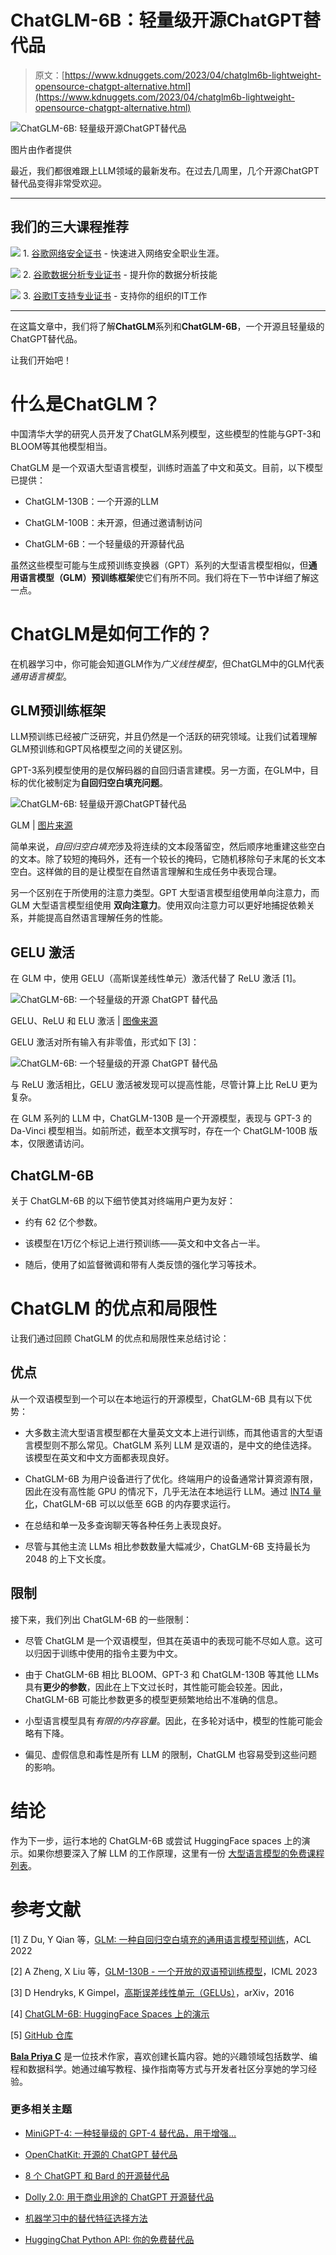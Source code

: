 # ChatGLM-6B：轻量级开源ChatGPT替代品

> 原文：[https://www.kdnuggets.com/2023/04/chatglm6b-lightweight-opensource-chatgpt-alternative.html](https://www.kdnuggets.com/2023/04/chatglm6b-lightweight-opensource-chatgpt-alternative.html)

![ChatGLM-6B: 轻量级开源ChatGPT替代品](../Images/9dfdd021af6594d2e14b5f24f29d0ddb.png)

图片由作者提供

最近，我们都很难跟上LLM领域的最新发布。在过去几周里，几个开源ChatGPT替代品变得非常受欢迎。

* * *

## 我们的三大课程推荐

![](../Images/0244c01ba9267c002ef39d4907e0b8fb.png) 1\. [谷歌网络安全证书](https://www.kdnuggets.com/google-cybersecurity) - 快速进入网络安全职业生涯。

![](../Images/e225c49c3c91745821c8c0368bf04711.png) 2\. [谷歌数据分析专业证书](https://www.kdnuggets.com/google-data-analytics) - 提升你的数据分析技能

![](../Images/0244c01ba9267c002ef39d4907e0b8fb.png) 3\. [谷歌IT支持专业证书](https://www.kdnuggets.com/google-itsupport) - 支持你的组织的IT工作

* * *

在这篇文章中，我们将了解**ChatGLM**系列和**ChatGLM-6B**，一个开源且轻量级的ChatGPT替代品。

让我们开始吧！

# 什么是ChatGLM？

中国清华大学的研究人员开发了ChatGLM系列模型，这些模型的性能与GPT-3和BLOOM等其他模型相当。

ChatGLM 是一个双语大型语言模型，训练时涵盖了中文和英文。目前，以下模型已提供：

+   ChatGLM-130B：一个开源的LLM

+   ChatGLM-100B：未开源，但通过邀请制访问

+   ChatGLM-6B：一个轻量级的开源替代品

虽然这些模型可能与生成预训练变换器（GPT）系列的大型语言模型相似，但**通用语言模型（GLM）预训练框架**使它们有所不同。我们将在下一节中详细了解这一点。

# ChatGLM是如何工作的？

在机器学习中，你可能会知道GLM作为*广义线性模型*，但ChatGLM中的GLM代表*通用语言模型*。

## GLM预训练框架

LLM预训练已经被广泛研究，并且仍然是一个活跃的研究领域。让我们试着理解GLM预训练和GPT风格模型之间的关键区别。

GPT-3系列模型使用的是仅解码器的自回归语言建模。另一方面，在GLM中，目标的优化被制定为**自回归空白填充问题**。

![ChatGLM-6B: 轻量级开源ChatGPT替代品](../Images/23df7f00c157d578290e442e5cae1240.png)

GLM | [图片来源](https://arxiv.org/abs/2103.10360)

简单来说，*自回归空白填充*涉及将连续的文本段落留空，然后顺序地重建这些空白的文本。除了较短的掩码外，还有一个较长的掩码，它随机移除句子末尾的长文本空白。这样做的目的是让模型在自然语言理解和生成任务中表现合理。

另一个区别在于所使用的注意力类型。GPT 大型语言模型组使用单向注意力，而 GLM 大型语言模型组使用 **双向注意力**。使用双向注意力可以更好地捕捉依赖关系，并能提高自然语言理解任务的性能。

## GELU 激活

在 GLM 中，使用 GELU（高斯误差线性单元）激活代替了 ReLU 激活 [1]。

![ChatGLM-6B: 一个轻量级的开源 ChatGPT 替代品](../Images/9f6d2d8afebf440a8d9f0363b8a4db6d.png)

GELU、ReLU 和 ELU 激活 | [图像来源](https://arxiv.org/abs/1606.08415)

GELU 激活对所有输入有非零值，形式如下 [3]：

![ChatGLM-6B: 一个轻量级的开源 ChatGPT 替代品](../Images/c42f168b0c87a3a5c1a921182a2a019d.png)

与 ReLU 激活相比，GELU 激活被发现可以提高性能，尽管计算上比 ReLU 更为复杂。

在 GLM 系列的 LLM 中，ChatGLM-130B 是一个开源模型，表现与 GPT-3 的 Da-Vinci 模型相当。如前所述，截至本文撰写时，存在一个 ChatGLM-100B 版本，仅限邀请访问。

## ChatGLM-6B

关于 ChatGLM-6B 的以下细节使其对终端用户更为友好：

+   约有 62 亿个参数。

+   该模型在1万亿个标记上进行预训练——英文和中文各占一半。

+   随后，使用了如监督微调和带有人类反馈的强化学习等技术。

# ChatGLM 的优点和局限性

让我们通过回顾 ChatGLM 的优点和局限性来总结讨论：

## 优点

从一个双语模型到一个可以在本地运行的开源模型，ChatGLM-6B 具有以下优势：

+   大多数主流大型语言模型都在大量英文文本上进行训练，而其他语言的大型语言模型则不那么常见。ChatGLM 系列 LLM 是双语的，是中文的绝佳选择。该模型在英文和中文方面都表现良好。

+   ChatGLM-6B 为用户设备进行了优化。终端用户的设备通常计算资源有限，因此在没有高性能 GPU 的情况下，几乎无法在本地运行 LLM。通过 [INT4 量化](https://developer.nvidia.com/blog/int4-for-ai-inference/)，ChatGLM-6B 可以以低至 6GB 的内存要求运行。

+   在总结和单一及多查询聊天等各种任务上表现良好。

+   尽管与其他主流 LLMs 相比参数数量大幅减少，ChatGLM-6B 支持最长为 2048 的上下文长度。

## 限制

接下来，我们列出 ChatGLM-6B 的一些限制：

+   尽管 ChatGLM 是一个双语模型，但其在英语中的表现可能不尽如人意。这可以归因于训练中使用的指令主要为中文。

+   由于 ChatGLM-6B 相比 BLOOM、GPT-3 和 ChatGLM-130B 等其他 LLMs 具有**更少的参数**，因此在上下文过长时，其性能可能会较差。因此，ChatGLM-6B 可能比参数更多的模型更频繁地给出不准确的信息。

+   小型语言模型具有*有限的内存容量*。因此，在多轮对话中，模型的性能可能会略有下降。

+   偏见、虚假信息和毒性是所有 LLM 的限制，ChatGLM 也容易受到这些问题的影响。

# 结论

作为下一步，运行本地的 ChatGLM-6B 或尝试 HuggingFace spaces 上的演示。如果你想要深入了解 LLM 的工作原理，这里有一份 [大型语言模型的免费课程列表](/2023/03/top-free-courses-large-language-models.html)。

# 参考文献

[1] Z Du, Y Qian 等，[GLM: 一种自回归空白填充的通用语言模型预训练](https://arxiv.org/abs/2103.10360)，ACL 2022

[2] A Zheng, X Liu 等，[GLM-130B - 一个开放的双语预训练模型](https://arxiv.org/abs/2210.02414)，ICML 2023

[3] D Hendryks, K Gimpel，[高斯误差线性单元（GELUs）](https://arxiv.org/abs/1606.08415)，arXiv，2016

[4] [ChatGLM-6B: HuggingFace Spaces 上的演示](https://huggingface.co/spaces/multimodalart/ChatGLM-6B)

[5] [GitHub 仓库](https://github.com/THUDM/ChatGLM-6B/blob/main/README_en.md)

**[Bala Priya C](https://www.linkedin.com/in/bala-priya/)** 是一位技术作家，喜欢创建长篇内容。她的兴趣领域包括数学、编程和数据科学。她通过编写教程、操作指南等方式与开发者社区分享她的学习经验。

### 更多相关主题

+   [MiniGPT-4: 一种轻量级的 GPT-4 替代品，用于增强…](https://www.kdnuggets.com/2023/04/minigpt4-lightweight-alternative-gpt4-enhanced-visionlanguage-understanding.html)

+   [OpenChatKit: 开源的 ChatGPT 替代品](https://www.kdnuggets.com/2023/03/openchatkit-opensource-chatgpt-alternative.html)

+   [8 个 ChatGPT 和 Bard 的开源替代品](https://www.kdnuggets.com/2023/04/8-opensource-alternative-chatgpt-bard.html)

+   [Dolly 2.0: 用于商业用途的 ChatGPT 开源替代品](https://www.kdnuggets.com/2023/04/dolly-20-chatgpt-open-source-alternative-commercial.html)

+   [机器学习中的替代特征选择方法](https://www.kdnuggets.com/2021/12/alternative-feature-selection-methods-machine-learning.html)

+   [HuggingChat Python API: 你的免费替代品](https://www.kdnuggets.com/2023/05/huggingchat-python-api-alternative.html)
